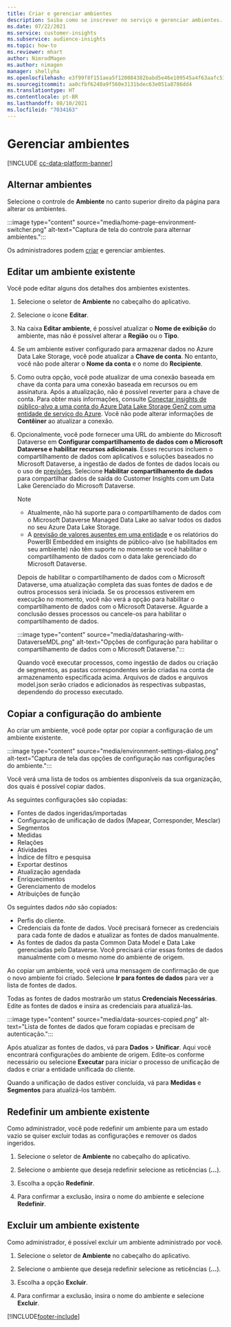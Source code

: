 ```yaml
---
title: Criar e gerenciar ambientes
description: Saiba como se inscrever no serviço e gerenciar ambientes.
ms.date: 07/22/2021
ms.service: customer-insights
ms.subservice: audience-insights
ms.topic: how-to
ms.reviewer: mhart
author: NimrodMagen
ms.author: nimagen
manager: shellyha
ms.openlocfilehash: e3f99f8f151aea5f120084382babd5e46e109545a4f63aafc51c3ecb1400cc33
ms.sourcegitcommit: aa0cfbf6240a9f560e3131bdec63e051a8786dd4
ms.translationtype: HT
ms.contentlocale: pt-BR
ms.lasthandoff: 08/10/2021
ms.locfileid: "7034163"
---
```

# <a name="manage-environments"></a>Gerenciar ambientes

[!INCLUDE [cc-data-platform-banner](../includes/cc-data-platform-banner.md)]

## <a name="switch-environments"></a>Alternar ambientes

Selecione o controle de **Ambiente** no canto superior direito da página para alterar os ambientes.

:::image type="content" source="media/home-page-environment-switcher.png" alt-text="Captura de tela do controle para alternar ambientes.":::

Os administradores podem [criar](get-started-paid.md) e gerenciar ambientes.

## <a name="edit-an-existing-environment"></a>Editar um ambiente existente

Você pode editar alguns dos detalhes dos ambientes existentes.

1.  Selecione o seletor de **Ambiente** no cabeçalho do aplicativo.

2.  Selecione o ícone **Editar**.

3. Na caixa **Editar ambiente**, é possível atualizar o **Nome de exibição** do ambiente, mas não é possível alterar a **Região** ou o **Tipo**.

4. Se um ambiente estiver configurado para armazenar dados no Azure Data Lake Storage, você pode atualizar a **Chave de conta**. No entanto, você não pode alterar o **Nome da conta** e o nome do **Recipiente**.

5. Como outra opção, você pode atualizar de uma conexão baseada em chave da conta para uma conexão baseada em recursos ou em assinatura. Após a atualização, não é possível reverter para a chave de conta. Para obter mais informações, consulte [Conectar insights de público-alvo a uma conta do Azure Data Lake Storage Gen2 com uma entidade de serviço do Azure](connect-service-principal.md). Você não pode alterar informações de **Contêiner** ao atualizar a conexão.

6. Opcionalmente, você pode fornecer uma URL do ambiente do Microsoft Dataverse em **Configurar compartilhamento de dados com o Microsoft Dataverse e habilitar recursos adicionais**. Esses recursos incluem o compartilhamento de dados com aplicativos e soluções baseados no Microsoft Dataverse, a ingestão de dados de fontes de dados locais ou o uso de [previsões](predictions.md). Selecione **Habilitar compartilhamento de dados** para compartilhar dados de saída do Customer Insights com um Data Lake Gerenciado do Microsoft Dataverse.

   > [!NOTE]
   > - Atualmente, não há suporte para o compartilhamento de dados com o Microsoft Dataverse Managed Data Lake ao salvar todos os dados no seu Azure Data Lake Storage.
   > - A [previsão de valores ausentes em uma entidade](predictions.md) e os relatórios do PowerBI Embedded em insights de público-alvo (se habilitados em seu ambiente) não têm suporte no momento se você habilitar o compartilhamento de dados com o data lake gerenciado do Microsoft Dataverse.

   Depois de habilitar o compartilhamento de dados com o Microsoft Dataverse, uma atualização completa das suas fontes de dados e de outros processos será iniciada. Se os processos estiverem em execução no momento, você não verá a opção para habilitar o compartilhamento de dados com o Microsoft Dataverse. Aguarde a conclusão desses processos ou cancele-os para habilitar o compartilhamento de dados. 
   
   :::image type="content" source="media/datasharing-with-DataverseMDL.png" alt-text="Opções de configuração para habilitar o compartilhamento de dados com o Microsoft Dataverse.":::
   
   Quando você executar processos, como ingestão de dados ou criação de segmentos, as pastas correspondentes serão criadas na conta de armazenamento especificada acima. Arquivos de dados e arquivos model.json serão criados e adicionados às respectivas subpastas, dependendo do processo executado.

## <a name="copy-the-environment-configuration"></a>Copiar a configuração do ambiente

Ao criar um ambiente, você pode optar por copiar a configuração de um ambiente existente. 

:::image type="content" source="media/environment-settings-dialog.png" alt-text="Captura de tela das opções de configuração nas configurações do ambiente.":::

Você verá uma lista de todos os ambientes disponíveis da sua organização, dos quais é possível copiar dados.

As seguintes configurações são copiadas:

- Fontes de dados ingeridas/importadas
- Configuração de unificação de dados (Mapear, Corresponder, Mesclar)
- Segmentos
- Medidas
- Relações
- Atividades
- Índice de filtro e pesquisa
- Exportar destinos
- Atualização agendada
- Enriquecimentos
- Gerenciamento de modelos
- Atribuições de função

Os seguintes dados *não* são copiados:

- Perfis do cliente.
- Credenciais da fonte de dados. Você precisará fornecer as credenciais para cada fonte de dados e atualizar as fontes de dados manualmente.
- As fontes de dados da pasta Common Data Model e Data Lake gerenciadas pelo Dataverse. Você precisará criar essas fontes de dados manualmente com o mesmo nome do ambiente de origem.

Ao copiar um ambiente, você verá uma mensagem de confirmação de que o novo ambiente foi criado. Selecione **Ir para fontes de dados** para ver a lista de fontes de dados.

Todas as fontes de dados mostrarão um status **Credenciais Necessárias**. Edite as fontes de dados e insira as credenciais para atualizá-las.

:::image type="content" source="media/data-sources-copied.png" alt-text="Lista de fontes de dados que foram copiadas e precisam de autenticação.":::

Após atualizar as fontes de dados, vá para **Dados** > **Unificar**. Aqui você encontrará configurações do ambiente de origem. Edite-os conforme necessário ou selecione **Executar** para iniciar o processo de unificação de dados e criar a entidade unificada do cliente.

Quando a unificação de dados estiver concluída, vá para **Medidas** e **Segmentos** para atualizá-los também.

## <a name="reset-an-existing-environment"></a>Redefinir um ambiente existente

Como administrador, você pode redefinir um ambiente para um estado vazio se quiser excluir todas as configurações e remover os dados ingeridos.

1.  Selecione o seletor de **Ambiente** no cabeçalho do aplicativo. 

2.  Selecione o ambiente que deseja redefinir selecione as reticências (**...**). 

3. Escolha a opção **Redefinir**. 

4.  Para confirmar a exclusão, insira o nome do ambiente e selecione **Redefinir**.

## <a name="delete-an-existing-environment"></a>Excluir um ambiente existente

Como administrador, é possível excluir um ambiente administrado por você.

1.  Selecione o seletor de **Ambiente** no cabeçalho do aplicativo.

2.  Selecione o ambiente que deseja redefinir selecione as reticências (**...**). 

3. Escolha a opção **Excluir**. 

4.  Para confirmar a exclusão, insira o nome do ambiente e selecione **Excluir**.


[!INCLUDE[footer-include](../includes/footer-banner.md)]

